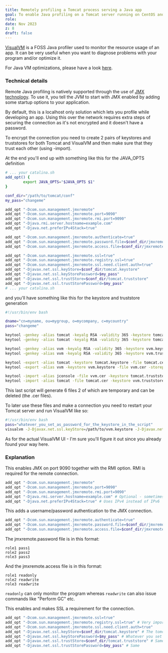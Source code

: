 ```yaml
---
title: Remotely profiling a Tomcat process serving a Java app
goal: To enable Java profiling on a Tomcat server running on CentOS and then optimize the process using VM options.
role:
date: Nov 2023
z: 8
draft: false
---
```



[VisualVM](https://visualvm.github.io/) is a FOSS Java profiler used to monitor the resource usage of an app.
It can be very useful when you want to diagnose problems with your program and/or optimize it.

For Java VM optimizations, please have a look [here](https://stackoverflow.com/questions/564039/jvm-performance-tuning-for-large-applications).

### Technical details

Remote Java profiling is natively supported through the use of [JMX technology](https://docs.oracle.com/javase/8/docs/technotes/guides/management/agent.html).
To use it, you tell the JVM to start with JMX enabled by adding some startup options to your application.

By default, this is a localhost only solution which lets you profile while developing an app.
Using this over the network requires extra steps of securing the connection as it's not encrypted and it doesn't have a password.

To encrypt the connection you need to create 2 pairs of keystores and truststores for both Tomcat and VisualVM and then make sure that they trust each other (using -import).

At the end you'll end up with something like this for the JAVA_OPTS definition

```bash
# ... your catalina.sh
add_opt() {
        export JAVA_OPTS="$JAVA_OPTS $1"
}

conf_dir="/path/to/tomcat/conf"
my_pass="changeme"

add_opt "-Dcom.sun.management.jmxremote"
add_opt "-Dcom.sun.management.jmxremote.port=9090"
add_opt "-Dcom.sun.management.jmxremote.rmi.port=9090"
add_opt "-Djava.rmi.server.hostname=example.com"
add_opt "-Djava.net.preferIPv4Stack=true"

add_opt "-Dcom.sun.management.jmxremote.authenticate=true"
add_opt "-Dcom.sun.management.jmxremote.password.file=$conf_dir/jmxremote.password"
add_opt "-Dcom.sun.management.jmxremote.access.file=$conf_dir/jmxremote.access"

add_opt "-Dcom.sun.management.jmxremote.ssl=true"
add_opt "-Dcom.sun.management.jmxremote.registry.ssl=true"
add_opt "-Dcom.sun.management.jmxremote.ssl.need.client.auth=true"
add_opt "-Djavax.net.ssl.keyStore=$conf_dir/tomcat.keystore"
add_opt "-Djavax.net.ssl.keyStorePassword=$my_pass"
add_opt "-Djavax.net.ssl.trustStore=$conf_dir/tomcat.truststore"
add_opt "-Djavax.net.ssl.trustStorePassword=$my_pass"
# ... your catalina.sh
```

and you'll have something like this for the keystore and truststore generation

```bash
#!/usr/bin/env bash

dname="cn=myname, ou=mygroup, o=mycompany, c=mycountry"
pass="changeme"

keytool -genkey -alias tomcat -keyalg RSA -validity 365 -keystore tomcat.keystore -storepass "$pass" -keypass "$pass" -dname "$dname"
keytool -genkey -alias tomcat -keyalg RSA -validity 365 -keystore tomcat.truststore -storepass "$pass" -keypass "$pass" -dname "$dname"

keytool -genkey -alias vvm -keyalg RSA -validity 365 -keystore vvm.keystore -storepass "$pass" -keypass "$pass" -dname "$dname"
keytool -genkey -alias vvm -keyalg RSA -validity 365 -keystore vvm.truststore -storepass "$pass" -keypass "$pass" -dname "$dname"

keytool -export -alias tomcat -keystore tomcat.keystore -file tomcat.cer -storepass "$pass"
keytool -export -alias vvm -keystore vvm.keystore -file vvm.cer -storepass "$pass"

keytool -import -alias jconsole -file vvm.cer -keystore tomcat.truststore -storepass "$pass" -noprompt
keytool -import -alias tomcat -file tomcat.cer -keystore vvm.truststore -storepass "$pass" -noprompt
```

This last script will generate 6 files 2 of which are temporary and can be deleted (the .cer files).


To later use these files and make a connection you need to restart your Tomcat server and run VisualVM like so:

```bash
#!/usr/bin/env bash
pass="whatever_you_set_as_password_for_the_keystore_in_the_script"
visualvm -J-Djavax.net.ssl.keyStore=/path/to/vvm.keystore -J-Djavax.net.ssl.keyStorePassword=$pass -J-Djavax.net.ssl.trustStore=/path/to/vvm.truststore -J-Djavax.net.ssl.trustStorePassword=$pass
```

As for the actual VisualVM UI - I'm sure you'll figure it out since you already found your way here.

### Explanation

This enables JMX on port 9090 together with the RMI option. RMI is required for the remote connection.

```bash
add_opt "-Dcom.sun.management.jmxremote"
add_opt "-Dcom.sun.management.jmxremote.port=9090"
add_opt "-Dcom.sun.management.jmxremote.rmi.port=9090"
add_opt "-Djava.rmi.server.hostname=example.com" # Optional - sometimes it works without this and sometimes it doesn't
add_opt "-Djava.net.preferIPv4Stack=true" # Uses IPv4 instead of IPv6
```

This adds a username/password authentication to the JMX connection.

```bash
add_opt "-Dcom.sun.management.jmxremote.authenticate=true"
add_opt "-Dcom.sun.management.jmxremote.password.file=$conf_dir/jmxremote.password"
add_opt "-Dcom.sun.management.jmxremote.access.file=$conf_dir/jmxremote.access"
```

The jmxremote.password file is in this format:

```
role1 pass1
role2 pass2
role3 pass3
```

And the jmxremote.access file is in this format:

```
role1 readonly
role2 readwrite
role3 readwrite
```

`readonly` can only monitor the program whereas `readwrite` can also issue commands like "Perform GC" etc.

This enables and makes SSL a requirement for the connection.

```bash
add_opt "-Dcom.sun.management.jmxremote.ssl=true"
add_opt "-Dcom.sun.management.jmxremote.registry.ssl=true" # Very important line - doesn't work without it. Don't know why.
add_opt "-Dcom.sun.management.jmxremote.ssl.need.client.auth=true"
add_opt "-Djavax.net.ssl.keyStore=$conf_dir/tomcat.keystore" # The tomcat.keystore file generated through the script above.
add_opt "-Djavax.net.ssl.keyStorePassword=$my_pass" # Whatever you set the keystore password to in the script.
add_opt "-Djavax.net.ssl.trustStore=$conf_dir/tomcat.truststore" # Same but truststore
add_opt "-Djavax.net.ssl.trustStorePassword=$my_pass" # Same
```
